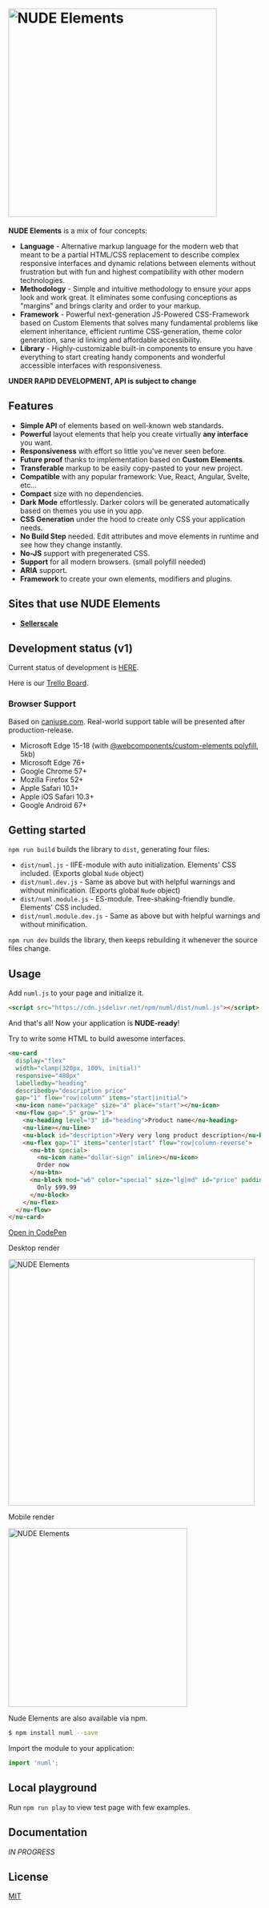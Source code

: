 # <img src="https://github.com/tenphi/nude/blob/master/logo.png?raw=true" alt="NUDE Elements" width="416">
**NUDE Elements** is a mix of four concepts: 

* **Language** - Alternative markup language for the modern web that meant to be a partial HTML/CSS replacement to describe complex responsive interfaces and dynamic relations between elements without frustration but with fun and highest compatibility with other modern technologies.
* **Methodology** - Simple and intuitive methodology to ensure your apps look and work great. It eliminates some confusing conceptions as "margins" and brings clarity and order to your markup.
* **Framework** - Powerful next-generation JS-Powered CSS-Framework based on Custom Elements that solves many fundamental problems like element inheritance, efficient runtime CSS-generation, theme color generation, sane id linking and affordable accessibility.
* **Library** - Highly-customizable built-in components to ensure you have everything to start creating handy components and wonderful accessible interfaces with responsiveness.

**UNDER RAPID DEVELOPMENT, API is subject to change**

## Features

* **Simple API** of elements based on well-known web standards.
* **Powerful** layout elements that help you create virtually **any interface** you want.
* **Responsiveness** with effort so little you've never seen before.
* **Future proof** thanks to implementation based on **Custom Elements**.
* **Transferable** markup to be easily copy-pasted to your new project.
* **Compatible** with any popular framework: Vue, React, Angular, Svelte, etc...
* **Compact** size with no dependencies.
* **Dark Mode** effortlessly. Darker colors will be generated automatically based on themes you use in you app.
* **CSS Generation** under the hood to create only CSS your application needs.
* **No Build Step** needed. Edit attributes and move elements in runtime and see how they change instantly.
* **No-JS** support with pregenerated CSS.
* **Support** for all modern browsers. (small polyfill needed)
* **ARIA** support.
* **Framework** to create your own elements, modifiers and plugins.

## Sites that use **NUDE Elements** 

* **[Sellerscale](https://sellerscale.com)**

## Development status (v1)

Current status of development is [HERE](https://github.com/tenphi/nude/projects/1).

Here is our [Trello Board](https://trello.com/b/zEGV1W3L/nude-framework).

### Browser Support

Based on [caniuse.com](caniuse.com). Real-world support table will be presented after production-release.

* Microsoft Edge 15-18 (with [@webcomponents/custom-elements polyfill](https://github.com/webcomponents/polyfills/tree/master/packages/custom-elements), 5kb)
* Microsoft Edge 76+
* Google Chrome 57+
* Mozilla Firefox 52+
* Apple Safari 10.1+
* Apple iOS Safari 10.3+
* Google Android 67+

## Getting started

`npm run build` builds the library to `dist`, generating four files:

* `dist/numl.js` - IIFE-module with auto initialization. Elements' CSS included. (Exports global `Nude` object)
* `dist/numl.dev.js` - Same as above but with helpful warnings and without minification. (Exports global `Nude` object)
* `dist/numl.module.js` - ES-module. Tree-shaking-friendly bundle. Elements' CSS included.
* `dist/numl.module.dev.js` - Same as above but with helpful warnings and without minification.

`npm run dev` builds the library, then keeps rebuilding it whenever the source files change.

## Usage
Add `numl.js` to your page and initialize it.

```html
<script src="https://cdn.jsdelivr.net/npm/numl/dist/numl.js"></script>
```

And that's all! Now your application is **NUDE-ready**!

Try to write some HTML to build awesome interfaces.

```html
<nu-card
  display="flex"
  width="clamp(320px, 100%, initial)"
  responsive="480px"
  labelledby="heading"
  describedby="description price"
  gap="1" flow="row|column" items="start|initial">
  <nu-icon name="package" size="4" place="start"></nu-icon>
  <nu-flow gap=".5" grow="1">
    <nu-heading level="3" id="heading">Product name</nu-heading>
    <nu-line></nu-line>
    <nu-block id="description">Very very long product description</nu-block>
    <nu-flex gap="1" items="center|start" flow="row|column-reverse">
      <nu-btn special>
        <nu-icon name="dollar-sign" inline></nu-icon>
        Order now
      </nu-btn>
      <nu-block mod="w6" color="special" size="lg|md" id="price" padding=".5x 1x">
        Only $99.99
      </nu-block>
    </nu-flex>
  </nu-flow>
</nu-card>
```

[Open in CodePen](https://codepen.io/tenphi/pen/zYOgjrP)

Desktop render

<img src="https://github.com/tenphi/nude/blob/master/example-desktop.png?raw=true" alt="NUDE Elements" width="492">

Mobile render

<img src="https://github.com/tenphi/nude/blob/master/example-mobile.png?raw=true" alt="NUDE Elements" width="357">

Nude Elements are also available via npm.
```bash
$ npm install numl --save
```

Import the module to your application:
```javascript
import 'numl';
```

## Local playground

Run `npm run play` to view test page with few examples.

## Documentation

*IN PROGRESS*

## License

[MIT](LICENSE)